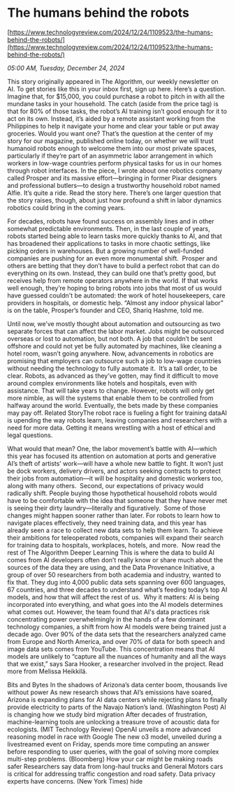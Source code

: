 # The humans behind the robots

[https://www.technologyreview.com/2024/12/24/1109523/the-humans-behind-the-robots/](https://www.technologyreview.com/2024/12/24/1109523/the-humans-behind-the-robots/)

*05:00 AM, Tuesday, December 24, 2024*

This story originally appeared in The Algorithm, our weekly newsletter on AI. To get stories like this in your inbox first, sign up here. Here’s a question. Imagine that, for $15,000, you could purchase a robot to pitch in with all the mundane tasks in your household. The catch (aside from the price tag) is that for 80% of those tasks, the robot’s AI training isn’t good enough for it to act on its own. Instead, it’s aided by a remote assistant working from the Philippines to help it navigate your home and clear your table or put away groceries. Would you want one?  That’s the question at the center of my story for our magazine, published online today, on whether we will trust humanoid robots enough to welcome them into our most private spaces, particularly if they’re part of an asymmetric labor arrangement in which workers in low-wage countries perform physical tasks for us in our homes through robot interfaces. In the piece, I wrote about one robotics company called Prosper and its massive effort—bringing in former Pixar designers and professional butlers—to design a trustworthy household robot named Alfie. It’s quite a ride. Read the story here. There’s one larger question that the story raises, though, about just how profound a shift in labor dynamics robotics could bring in the coming years.

For decades, robots have found success on assembly lines and in other somewhat predictable environments. Then, in the last couple of years, robots started being able to learn tasks more quickly thanks to AI, and that has broadened their applications to tasks in more chaotic settings, like picking orders in warehouses. But a growing number of well-funded companies are pushing for an even more monumental shift.  Prosper and others are betting that they don’t have to build a perfect robot that can do everything on its own. Instead, they can build one that’s pretty good, but receives help from remote operators anywhere in the world. If that works well enough, they’re hoping to bring robots into jobs that most of us would have guessed couldn't be automated: the work of hotel housekeepers, care providers in hospitals, or domestic help. “Almost any indoor physical labor” is on the table, Prosper’s founder and CEO, Shariq Hashme, told me.

Until now, we’ve mostly thought about automation and outsourcing as two separate forces that can affect the labor market. Jobs might be outsourced overseas or lost to automation, but not both. A job that couldn’t be sent offshore and could not yet be fully automated by machines, like cleaning a hotel room, wasn’t going anywhere. Now, advancements in robotics are promising that employers can outsource such a job to low-wage countries without needing the technology to fully automate it.  It’s a tall order, to be clear. Robots, as advanced as they’ve gotten, may find it difficult to move around complex environments like hotels and hospitals, even with assistance. That will take years to change. However, robots will only get more nimble, as will the systems that enable them to be controlled from halfway around the world. Eventually, the bets made by these companies may pay off. Related StoryThe robot race is fueling a fight for training dataAI is upending the way robots learn, leaving companies and researchers with a need for more data. Getting it means wrestling with a host of ethical and legal questions.

What would that mean? One, the labor movement’s battle with AI—which this year has focused its attention on automation at ports and generative AI’s theft of artists’ work—will have a whole new battle to fight. It won’t just be dock workers, delivery drivers, and actors seeking contracts to protect their jobs from automation—it will be hospitality and domestic workers too, along with many others.  Second, our expectations of privacy would radically shift. People buying those hypothetical household robots would have to be comfortable with the idea that someone that they have never met is seeing their dirty laundry—literally and figuratively.   Some of those changes might happen sooner rather than later. For robots to learn how to navigate places effectively, they need training data, and this year has already seen a race to collect new data sets to help them learn. To achieve their ambitions for teleoperated robots, companies will expand their search for training data to hospitals, workplaces, hotels, and more.   Now read the rest of The Algorithm Deeper Learning This is where the data to build AI comes from AI developers often don’t really know or share much about the sources of the data they are using, and the Data Provenance Initiative, a group of over 50 researchers from both academia and industry, wanted to fix that. They dug into 4,000 public data sets spanning over 600 languages, 67 countries, and three decades to understand what’s feeding today’s top AI models, and how that will affect the rest of us.  Why it matters: AI is being incorporated into everything, and what goes into the AI models determines what comes out. However, the team found that AI's data practices risk concentrating power overwhelmingly in the hands of a few dominant technology companies, a shift from how AI models were being trained just a decade ago. Over 90% of the data sets that the researchers analyzed came from Europe and North America, and over 70% of data for both speech and image data sets comes from YouTube. This concentration means that AI models are unlikely to “capture all the nuances of humanity and all the ways that we exist,” says Sara Hooker, a researcher involved in the project. Read more from Melissa Heikkilä.

Bits and Bytes In the shadows of Arizona’s data center boom, thousands live without power As new research shows that AI’s emissions have soared, Arizona is expanding plans for AI data centers while rejecting plans to finally provide electricity to parts of the Navajo Nation’s land. (Washington Post) AI is changing how we study bird migration After decades of frustration, machine-learning tools are unlocking a treasure trove of acoustic data for ecologists. (MIT Technology Review) OpenAI unveils a more advanced reasoning model in race with Google The new o3 model, unveiled during a livestreamed event on Friday, spends more time computing an answer before responding to user queries, with the goal of solving more complex multi-step problems. (Bloomberg) How your car might be making roads safer Researchers say data from long-haul trucks and General Motors cars is critical for addressing traffic congestion and road safety. Data privacy experts have concerns. (New York Times) hide

